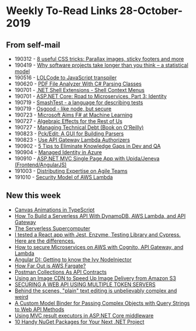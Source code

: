 # Weekly To-Read Links 28-October-2019

## From self-mail

* 190312 - [8 useful CSS tricks: Parallax images, sticky footers and more](https://medium.com/@bretcameron/parallax-images-sticky-footers-and-more-8-useful-css-tricks-eef12418f676)
* 190419 - [Why software projects take longer than you think – a statistical model](https://erikbern.com/2019/04/15/why-software-projects-take-longer-than-you-think-a-statistical-model.html)
* 190516 - [LOLCode to JavaScript transpiler](https://swizec.com/blog/lolcode-to-javascript-compiler-babel-macro/swizec/9083)
* 190620 - [PDF File Analyzer With C# Parsing Classes](https://www.codeproject.com/Articles/450254/PDF-File-Analyzer-With-Csharp-Parsing-Classes-Vers)
* 190701 - [.NET Shell Extensions - Shell Context Menus](https://www.codeproject.com/Articles/512956/NET-Shell-Extensions-Shell-Context-Menus)
* 190701 - [ASP.NET Core: Road to Microservices, Part 3: Identity](https://www.codeproject.com/Articles/5129264/ASP-NET-Core-Road-to-Microservices-Part-03-Identit)
* 190719 - [SmashTest - a language for describing tests](https://smashtest.io)
* 190719 - [Osgood - like node, but secure](https://dev.to/tlhunter/introducing-osgood-4k1m)
* 190723 - [Microsoft Aims F# at Machine Learning](https://visualstudiomagazine.com/articles/2019/04/10/fsharp-update.aspx?oly_enc_id=3982G1351167D9X)
* 190727 - [Algebraic Effects for the Rest of Us](https://overreacted.io/algebraic-effects-for-the-rest-of-us/)
* 190727 - [Managing Technical Debt (Book on O'Reilly)](https://learning.oreilly.com/library/view/managing-technical-debt/9780135646052/)
* 190823 - [Pck/Edit: A GUI for Building Parsers](https://www.codeproject.com/Articles/5164828/Pck-Edit-A-GUI-for-Building-Parsers)
* 190823 - [Use API Gateway Lambda Authorizers](https://docs.aws.amazon.com/apigateway/latest/developerguide/apigateway-use-lambda-authorizer.html)
* 190902 - [5 Tips to Eliminate Knowledge Gaps in Dev and QA](https://devops.com/5-tips-to-eliminate-knowledge-gaps-in-dev-and-qa/)
* 190904 - [Managed Identity in Azure](https://www.codemag.com/Article/1903021/Managed-Identity-in-Azure)
* 190910 - [ASP.NET MVC Single Page App with Upida/Jeneva (Frontend/AngularJS)](https://www.codeproject.com/Articles/686880/ASP-NET-MVC-Single-Page-App-with-Upida-Jeneva-Fron)
* 191003 - [Distributing Expertise on Agile Teams](https://www.agilealliance.org/wp-content/uploads/2016/08/Research.2014.Rejab_.Noble_.Allan_.pdf)
* 191010 - [Security Model of AWS Lambda](https://d1.awsstatic.com/whitepapers/Overview-AWS-Lambda-Security.pdf)

## New this week

* [Canvas Animations in TypeScript](https://codeburst.io/canvas-animations-in-typescript-97ba0163cb19)
* [How To Build a Serverless API With DynamoDB, AWS Lambda, and API Gateway](https://medium.com/better-programming/how-to-build-a-serverless-api-with-dynamodb-aws-lambda-and-api-gateway-d61ac63c27dd)
* [The Serverless Supercomputer](https://read.acloud.guru/https-medium-com-timawagner-the-serverless-supercomputer-555e93bbfa08)
* [I tested a React app with Jest, Enzyme, Testing Library and Cypress. Here are the differences.](https://medium.com/javascript-in-plain-english/i-tested-a-react-app-with-jest-testing-library-and-cypress-here-are-the-differences-3192eae03850)
* [How to secure Microservices on AWS with Cognito, API Gateway, and Lambda](https://medium.com/free-code-camp/how-to-secure-microservices-on-aws-with-cognito-api-gateway-and-lambda-4bfaa7a6583c)
* [Angular DI: Getting to know the Ivy NodeInjector](https://blog.angularindepth.com/angular-di-getting-to-know-the-ivy-nodeinjector-33b815642a8e)
* [How Far Out is AWS Fargate?](https://read.iopipe.com/how-far-out-is-aws-fargate-a2409d2f9bc7)
* [Postman Collections As API Contracts](https://blog.getpostman.com/2019/10/24/postman-collections-as-api-contracts/)
* [Using an Image CDN to Speed Up Image Delivery from Amazon S3](https://scotch.io/tutorials/using-an-image-cdn-to-speed-up-image-delivery-from-amazon-s3)
* [SECURING A WEB API USING MULTIPLE TOKEN SERVERS](https://damienbod.com/2019/10/25/securing-a-web-api-using-multiple-token-servers/)
* [Behind the scenes, "plain" text editing is unbelievably complex and weird](https://boingboing.net/2019/10/29/backwards-in-heels.html)
* [A Custom Model Binder for Passing Complex Objects with Query Strings to Web API Methods](https://www.codeproject.com/Articles/701182/A-Custom-Model-Binder-for-Passing-Complex-Objects)
* [Using MVC result executors in ASP.NET Core middleware](https://kristian.hellang.com/using-mvc-result-executors-in-middleware/)
* [10 Handy NuGet Packages for Your Next .NET Project](https://dustinewers.com/handy-nuget-packages/)
